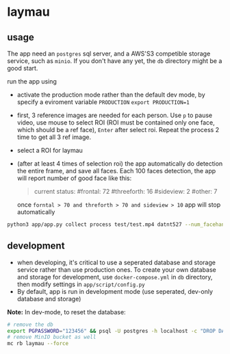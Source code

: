 # laymau

## usage

The app need an `postgres` sql server, and a AWS'S3 competible storage service, such as `minio`.
If you don't have any yet, the `db` directory might be a good start.

run the app using

- activate the production mode rather than the default dev mode, by specify a eviroment variable `PRODUCTION` `export PRODUCTION=1`
- first, 3 reference images are needed for each person.
Use `p` to pause video, use mouse to select ROI (ROI must be contained only one face, which should be a ref face), `Enter` after select roi. Repeat the process 2 time to get all 3 ref image.
- select a ROI for laymau
- (after at least 4 times of selection roi) the app automatically do detection the entire frame, and save all faces. Each 100 faces detection, the app will report number of good face like this:
    > current status: #frontal: 72  #threeforth: 16 #sideview: 2    #other: 7

    once `forntal > 70 and threforth > 70 and sideview > 10` app will stop automatically

```bash
python3 app/app.py collect process test/test.mp4 datnt527 --num_facehandler 3
```

## development

- when developing, it's critical to use a seperated database and storage service rather than use production ones. To create your own database and storage for development, use `docker-compose.yml` in `db` directory, then modify settings in `app/script/config.py`
- By default, app is run in development mode (use seperated, dev-only database and storage)

**Note:**
In dev-mode, to reset the database:

```bash
# remove the db
export PGPASSWORD="123456" && psql -U postgres -h localhost -c "DROP DATABASE IF EXISTS laymau;" && psql -U postgres -h localhost -c "CREATE DATABASE laymau;"  && psql -U postgres -h localhost -d laymau -a -f db/postgresdb.sql
# remove MinIO bucket as well
mc rb laymau --force
```
